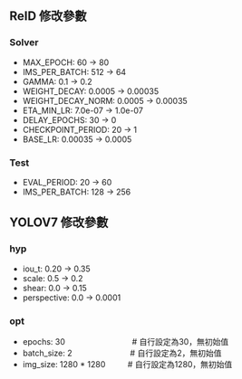 ## ReID 修改參數
### Solver
* MAX_EPOCH: 60 -> 80
* IMS_PER_BATCH: 512 -> 64
* GAMMA: 0.1 -> 0.2
* WEIGHT_DECAY: 0.0005 -> 0.00035
* WEIGHT_DECAY_NORM: 0.0005 -> 0.00035
* ETA_MIN_LR: 7.0e-07 -> 1.0e-07
* DELAY_EPOCHS: 30 -> 0
* CHECKPOINT_PERIOD: 20 -> 1
* BASE_LR: 0.00035 -> 0.0005
### Test
* EVAL_PERIOD: 20 -> 60
* IMS_PER_BATCH: 128 -> 256

## YOLOV7 修改參數  
### hyp
* iou_t: 0.20 -> 0.35
* scale: 0.5 -> 0.2
* shear: 0.0 -> 0.15
* perspective: 0.0 -> 0.0001
### opt
* epochs: 30 &nbsp;&nbsp;&nbsp;&nbsp;&nbsp;&nbsp;&nbsp;&nbsp;&nbsp;&nbsp;&nbsp;&nbsp;&nbsp;&nbsp;&nbsp;&nbsp;&nbsp;&nbsp;&nbsp;&nbsp;&nbsp;&nbsp;&nbsp;&nbsp;&nbsp;&nbsp;&nbsp;&nbsp; # 自行設定為30，無初始值
* batch_size: 2&nbsp;&nbsp;&nbsp;&nbsp;&nbsp;&nbsp;&nbsp;&nbsp;&nbsp;&nbsp;&nbsp;&nbsp;&nbsp;&nbsp;&nbsp;&nbsp;&nbsp;&nbsp;&nbsp;&nbsp;&nbsp;&nbsp;&nbsp;&nbsp;&nbsp; # 自行設定為2，無初始值
* img_size: 1280 * 1280&nbsp;&nbsp;&nbsp;&nbsp;&nbsp;&nbsp;&nbsp;&nbsp;&nbsp; # 自行設定為1280，無初始值
